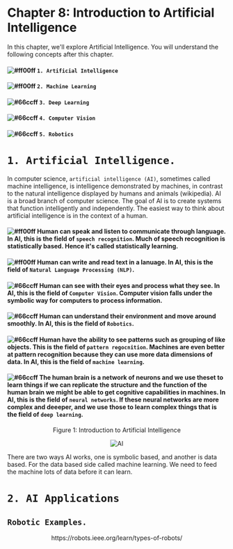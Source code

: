 # Chapter 8: Introduction to Artificial Intelligence

In this chapter, we'll explore Artificial Intelligence. You will understand the following concepts after this chapter.

#### ![#ff00ff](https://placehold.it/15/00ff00/000000?text=+) `1. Artificial Intelligence`
#### ![#ff00ff](https://placehold.it/15/ff00ff/000000?text=+) `2. Machine Learning`
#### ![#66ccff](https://placehold.it/15/66ccff/000000?text=+) `3. Deep Learning`
#### ![#66ccff](https://placehold.it/15/ff4400/000000?text=+) `4. Computer Vision`
#### ![#66ccff](https://placehold.it/15/00ffff/000000?text=+) `5. Robotics`

# `1. Artificial Intelligence.`

In computer science, `artificial intelligence (AI)`, sometimes called machine intelligence, is intelligence demonstrated by
machines, in contrast to the natural intelligence displayed by humans and animals (wikipedia). AI is a broad branch of
computer science. The goal of AI is to create systems that function intelligently and independently. The easiest way to think
about artificial intelligence is in the context of a human. 

#### ![#ff00ff](https://placehold.it/15/00ff00/000000?text=+) Human can speak and listen to communicate through language. In AI, this is the field of `speech recognition`. Much of speech recognition is statistically based. Hence it's called statistically learning.

#### ![#ff00ff](https://placehold.it/15/ff00ff/000000?text=+) Human can write and read text in a lanuage. In AI, this is the field of `Natural Language Processing (NLP)`. 

#### ![#66ccff](https://placehold.it/15/66ccff/000000?text=+) Human can see with their eyes and process what they see. In AI, this is the field of `Computer Vision`. Computer vision falls under the symbolic way for computers to process information.

#### ![#66ccff](https://placehold.it/15/ff4400/000000?text=+) Human can understand their environment and move around smoothly. In AI, this is the field of `Robotics`.

#### ![#66ccff](https://placehold.it/15/00ffff/000000?text=+) Human have the ability to see patterns such as grouping of like objects. This is the field of `pattern regocnition`. Machines are even better at pattern recognition because they can use more data dimensions of data. In AI, this is the field of `machine learning`.

#### ![#66ccff](https://placehold.it/15/ffff00/000000?text=+) The human brain is a network of neurons and we use theset to learn things if we can replicate the structure and the function of the human brain we might be able to get cognitive capabilities in machines. In AI, this is the field of `neural networks`. If these neural networks are more complex and deeeper, and we use those to learn complex things that is the field of `deep learning`.

<p align="center">
   Figure 1: Introduction to Artificial Intelligence
</p>

<p align="center">
  <img src="https://github.com/XinYangSAU/CSCI1101-Intro-to-Computing/blob/master/Images/AI.png" alt="AI"/>
</p>

There are two ways AI works, one is symbolic based, and another is data based. For the data based side called machine learning. We need to feed the machine lots of data before it can learn.

# `2. AI Applications`

## `Robotic Examples.`

<p align="center">
   https://robots.ieee.org/learn/types-of-robots/
</p>



